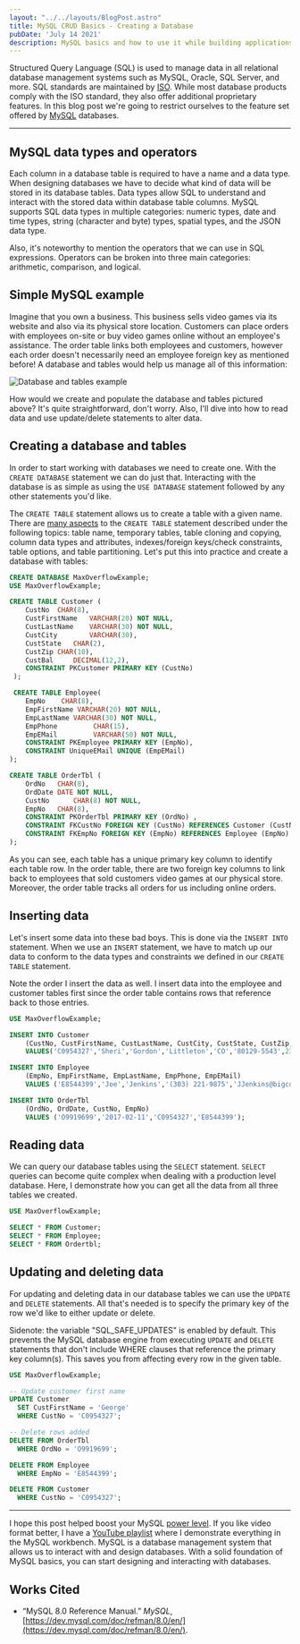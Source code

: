 ```yaml
---
layout: "../../layouts/BlogPost.astro"
title: MySQL CRUD Basics - Creating a Database
pubDate: 'July 14 2021'
description: MySQL basics and how to use it while building applications.
---
```


Structured Query Language (SQL) is used to manage data in all relational database management systems such as MySQL, Oracle, SQL Server, and more. SQL standards are maintained by [ISO](https://en.wikipedia.org/wiki/ISO/IEC_9075). While most database products comply with the ISO standard, they also offer additional proprietary features. In this blog post we're going to restrict ourselves to the feature set offered by [MySQL](https://www.mysql.com/) databases.

---

## MySQL data types and operators

Each column in a database table is required to have a name and a data type. When designing databases we have to decide what kind of data will be stored in its database tables. Data types allow SQL to understand and interact with the stored data within database table columns. MySQL supports SQL data types in multiple categories: numeric types, date and time types, string (character and byte) types, spatial types, and the JSON data type.

Also, it's noteworthy to mention the operators that we can use in SQL expressions. Operators can be broken into three main categories: arithmetic, comparison, and logical.

## Simple MySQL example

Imagine that you own a business. This business sells video games via its website and also via its physical store location. Customers can place orders with employees on-site or buy video games online without an employee's assistance. The order table links both employees and customers, however each order doesn't necessarily need an employee foreign key as mentioned before! A database and tables would help us manage all of this information:

![Database and tables example](/static/images/mysql-crud-basics/overflowDB.png)

How would we create and populate the database and tables pictured above? It's quite straightforward, don't worry. Also, I'll dive into how to read data and use update/delete statements to alter data.

## Creating a database and tables

In order to start working with databases we need to create one. With the `CREATE DATABASE` statement we can do just that. Interacting with the database is as simple as using the `USE DATABASE` statement followed by any other statements you'd like.

The `CREATE TABLE` statement allows us to create a table with a given name. There are [many aspects](https://dev.mysql.com/doc/refman/8.0/en/create-table.html) to the `CREATE TABLE` statement described under the following topics: table name, temporary tables, table cloning and copying, column data types and attributes, indexes/foreign keys/check constraints, table options, and table partitioning. Let's put this into practice and create a database with tables:

```sql
CREATE DATABASE MaxOverflowExample;
USE MaxOverflowExample;

CREATE TABLE Customer (
	CustNo 	CHAR(8),
	CustFirstName	VARCHAR(20) NOT NULL,
	CustLastName	VARCHAR(30) NOT NULL,
	CustCity		VARCHAR(30),
	CustState	CHAR(2),
	CustZip	CHAR(10),
	CustBal		DECIMAL(12,2),
	CONSTRAINT PKCustomer PRIMARY KEY (CustNo)
 );

 CREATE TABLE Employee(
	EmpNo 	 CHAR(8),
	EmpFirstName VARCHAR(20) NOT NULL,
	EmpLastName VARCHAR(30) NOT NULL,
	EmpPhone		 CHAR(15),
	EmpEMail		 VARCHAR(50) NOT NULL,
	CONSTRAINT PKEmployee PRIMARY KEY (EmpNo),
	CONSTRAINT UniqueEMail UNIQUE (EmpEMail)
);

CREATE TABLE OrderTbl (
    OrdNo 	CHAR(8),
    OrdDate	DATE NOT NULL,
    CustNo		CHAR(8) NOT NULL,
    EmpNo	CHAR(8),
	CONSTRAINT PKOrderTbl PRIMARY KEY (OrdNo) ,
	CONSTRAINT FKCustNo FOREIGN KEY (CustNo) REFERENCES Customer (CustNo),
	CONSTRAINT FKEmpNo FOREIGN KEY (EmpNo) REFERENCES Employee (EmpNo)
);
```

As you can see, each table has a unique primary key column to identify each table row. In the order table, there are two foreign key columns to link back to employees that sold customers video games at our physical store. Moreover, the order table tracks all orders for us including online orders.

## Inserting data

Let's insert some data into these bad boys. This is done via the `INSERT INTO` statement. When we use an `INSERT` statement, we have to match up our data to conform to the data types and constraints we defined in our `CREATE TABLE` statement.

Note the order I insert the data as well. I insert data into the employee and customer tables first since the order table contains rows that reference back to those entries.

```sql
USE MaxOverflowExample;

INSERT INTO Customer
    (CustNo, CustFirstName, CustLastName, CustCity, CustState, CustZip, CustBal)
    VALUES('C0954327','Sheri','Gordon','Littleton','CO','80129-5543',230.00);

INSERT INTO Employee
    (EmpNo, EmpFirstName, EmpLastName, EmpPhone, EmpEMail)
    VALUES ('E8544399','Joe','Jenkins','(303) 221-9875','JJenkins@bigco.com');

INSERT INTO OrderTbl
    (OrdNo, OrdDate, CustNo, EmpNo)
    VALUES ('O9919699','2017-02-11','C0954327','E8544399');
```

## Reading data

We can query our database tables using the `SELECT` statement. `SELECT` queries can become quite complex when dealing with a production level database. Here, I demonstrate how you can get all the data from all three tables we created.

```sql
USE MaxOverflowExample;

SELECT * FROM Customer;
SELECT * FROM Employee;
SELECT * FROM Ordertbl;
```

## Updating and deleting data

For updating and deleting data in our database tables we can use the `UPDATE` and `DELETE` statements. All that's needed is to specify the primary key of the row we'd like to either update or delete.

Sidenote: the variable "SQL_SAFE_UPDATES" is enabled by default. This prevents the MySQL database engine from executing `UPDATE` and `DELETE` statements that don't include WHERE clauses that reference the primary key column(s). This saves you from affecting every row in the given table.

```sql
USE MaxOverflowExample;

-- Update customer first name
UPDATE Customer
  SET CustFirstName = 'George'
  WHERE CustNo = 'C0954327';

-- Delete rows added
DELETE FROM OrderTbl
  WHERE OrdNo = 'O9919699';

DELETE FROM Employee
  WHERE EmpNo = 'E8544399';

DELETE FROM Customer
  WHERE CustNo = 'C0954327';
```

---

I hope this post helped boost your MySQL [power level](https://dragonball.fandom.com/wiki/Power_Level). If you like video format better, I have a [YouTube playlist](https://www.youtube.com/playlist?list=PLg7mHz5jVDueWom70v1JjpaCfxwh99_fC) where I demonstrate everything in the MySQL workbench. MySQL is a database management system that allows us to interact with and design databases. With a solid foundation of MySQL basics, you can start designing and interacting with databases.

## Works Cited

- “MySQL 8.0 Reference Manual.” _MySQL_, [https://dev.mysql.com/doc/refman/8.0/en/](https://dev.mysql.com/doc/refman/8.0/en/).
